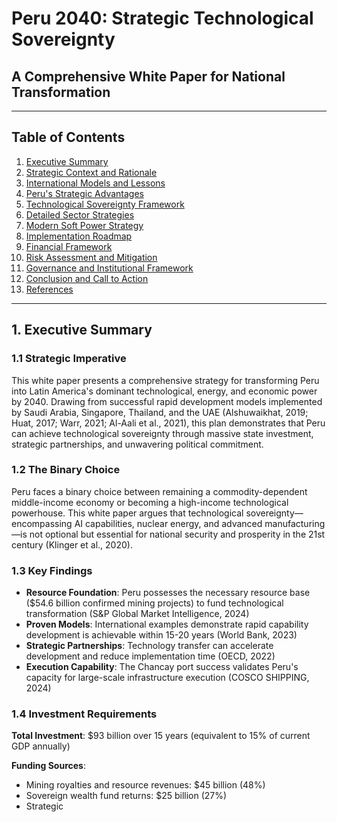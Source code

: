 # Peru 2040: Strategic Technological Sovereignty
## A Comprehensive White Paper for National Transformation

---

## Table of Contents

1. [Executive Summary](#1-executive-summary)
2. [Strategic Context and Rationale](#2-strategic-context-and-rationale)
3. [International Models and Lessons](#3-international-models-and-lessons)
4. [Peru's Strategic Advantages](#4-perus-strategic-advantages)
5. [Technological Sovereignty Framework](#5-technological-sovereignty-framework)
6. [Detailed Sector Strategies](#6-detailed-sector-strategies)
7. [Modern Soft Power Strategy](#7-modern-soft-power-strategy)
8. [Implementation Roadmap](#8-implementation-roadmap)
9. [Financial Framework](#9-financial-framework)
10. [Risk Assessment and Mitigation](#10-risk-assessment-and-mitigation)
11. [Governance and Institutional Framework](#11-governance-and-institutional-framework)
12. [Conclusion and Call to Action](#12-conclusion-and-call-to-action)
13. [References](#13-references)

---

## 1. Executive Summary

### 1.1 Strategic Imperative

This white paper presents a comprehensive strategy for transforming Peru into Latin America's dominant technological, energy, and economic power by 2040. Drawing from successful rapid development models implemented by Saudi Arabia, Singapore, Thailand, and the UAE (Alshuwaikhat, 2019; Huat, 2017; Warr, 2021; Al-Aali et al., 2021), this plan demonstrates that Peru can achieve technological sovereignty through massive state investment, strategic partnerships, and unwavering political commitment.

### 1.2 The Binary Choice

Peru faces a binary choice between remaining a commodity-dependent middle-income economy or becoming a high-income technological powerhouse. This white paper argues that technological sovereignty—encompassing AI capabilities, nuclear energy, and advanced manufacturing—is not optional but essential for national security and prosperity in the 21st century (Klinger et al., 2020).

### 1.3 Key Findings

- **Resource Foundation**: Peru possesses the necessary resource base ($54.6 billion confirmed mining projects) to fund technological transformation (S&P Global Market Intelligence, 2024)
- **Proven Models**: International examples demonstrate rapid capability development is achievable within 15-20 years (World Bank, 2023)
- **Strategic Partnerships**: Technology transfer can accelerate development and reduce implementation time (OECD, 2022)
- **Execution Capability**: The Chancay port success validates Peru's capacity for large-scale infrastructure execution (COSCO SHIPPING, 2024)

### 1.4 Investment Requirements

**Total Investment**: $93 billion over 15 years (equivalent to 15% of current GDP annually)

**Funding Sources**:
- Mining royalties and resource revenues: $45 billion (48%)
- Sovereign wealth fund returns: $25 billion (27%)
- Strategic